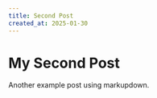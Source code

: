 ```yaml
---
title: Second Post
created_at: 2025-01-30
---
```


# My Second Post

Another example post using markupdown.
